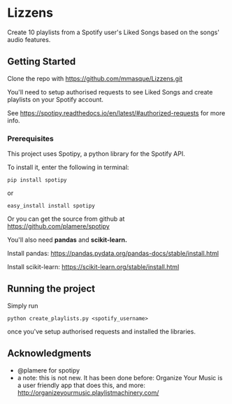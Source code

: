 # Lizzens

Create 10 playlists from a Spotify user's Liked Songs based on the songs' audio features.

## Getting Started

Clone the repo with https://github.com/mmasque/Lizzens.git


You'll need to setup authorised requests to see Liked Songs and create playlists on your Spotify account.

See https://spotipy.readthedocs.io/en/latest/#authorized-requests for more info. 


### Prerequisites

This project uses Spotipy, a python library for the Spotify API. 

To install it, enter the following in terminal: 

```
pip install spotipy
```
or 
```
easy_install install spotipy
```
Or you can get the source from github at https://github.com/plamere/spotipy

You'll also need **pandas** and **scikit-learn.** 

Install pandas: https://pandas.pydata.org/pandas-docs/stable/install.html

Install scikit-learn: https://scikit-learn.org/stable/install.html


## Running the project

Simply run

```
python create_playlists.py <spotify_username>
```

once you've setup authorised requests and installed the libraries. 

## Acknowledgments

* @plamere for spotipy
* a note: this is not new. It has been done before: Organize Your Music is a user friendly app that does this, and more: http://organizeyourmusic.playlistmachinery.com/ 


